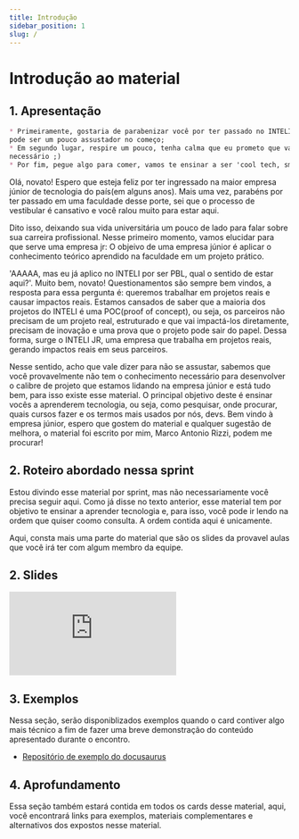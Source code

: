 ```yaml
---
title: Introdução
sidebar_position: 1
slug: /
---
```


# Introdução ao material

## 1. Apresentação

```markdown
* Primeiramente, gostaria de parabenizar você por ter passado no INTELI, o processo é difícil e 
pode ser um pouco assustador no começo;
* Em segundo lugar, respire um pouco, tenha calma que eu prometo que vamos te dar todo o suporte 
necessário ;)
* Por fim, pegue algo para comer, vamos te ensinar a ser 'cool tech, smart business'.
```

Olá, novato! Espero que esteja feliz por ter ingressado na maior empresa júnior de tecnologia do país(em alguns anos). Mais uma vez, 
parabéns por ter passado em uma faculdade desse porte, sei que o processo de vestibular é cansativo e você ralou muito para estar aqui.

Dito isso, deixando sua vida universitária um pouco de lado para falar sobre sua carreira profissional. Nesse primeiro momento, vamos elucidar para que serve uma empresa jr: O objeivo de uma empresa júnior é aplicar o conhecimento teórico aprendido na faculdade em um projeto prático. 

'AAAAA, mas eu já aplico no INTELI por ser PBL, qual o sentido de estar aqui?'. Muito bem, novato! Questionamentos são sempre bem vindos, a resposta para essa pergunta é: queremos trabalhar em projetos reais e causar impactos reais. Estamos cansados de saber que a maioria dos projetos do INTELI é uma POC(proof of concept), ou seja, os parceiros não precisam de um projeto real, estruturado e que vai impactá-los diretamente, precisam de inovação e uma prova que o projeto pode sair do papel. Dessa forma, surge o INTELI JR, uma empresa que trabalha em projetos reais, gerando impactos reais em seus parceiros. 

Nesse sentido, acho que vale dizer para não se assustar, sabemos que você provavelmente não tem o conhecimento necessário para desenvolver o calibre de projeto que estamos lidando na empresa júnior e está tudo bem, para isso existe esse material. O principal objetivo deste é ensinar vocês a aprenderem tecnologia, ou seja, como pesquisar, onde procurar, quais cursos fazer e os termos mais usados por nós, devs. Bem vindo à empresa júnior, espero que gostem do material e qualquer sugestão de melhora, o material foi escrito por mim, Marco Antonio Rizzi, podem me procurar!

## 2. Roteiro abordado nessa sprint

Estou divindo esse material por sprint, mas não necessariamente você precisa seguir aqui. Como já disse no texto anterior, esse material tem por objetivo te ensinar a aprender tecnologia e, para isso, você pode ir lendo na ordem que quiser coomo consulta. A ordem contida aqui é unicamente.

Aqui, consta mais uma parte do material que são os slides da provavel aulas que você irá ter com algum membro da equipe.

## 2. Slides

<div style={{ textAlign: 'center' }}>
    <iframe 
        style={{
            display: 'block',
            margin: 'auto',
            width: '100%',
            height: '50vh',
        }}
        src="https://slides.com/rodrigomangoninicola/m8-ec-encontros/embed#/encontro1"
        frameborder="0" 
        allowFullScreen>
    </iframe>
</div>

## 3. Exemplos

Nessa seção, serão disponiblizados exemplos quando o card contiver algo mais técnico a fim de fazer  uma breve demonstração do conteúdo apresentado durante o encontro.

* [Repositório de exemplo do docusaurus](https://github.com/rmnicola/m8-ec-encontros.git)

## 4. Aprofundamento

Essa seção também estará contida em todos os cards desse material, aqui, você encontrará links para exemplos, materiais complementares e alternativos dos expostos nesse material.